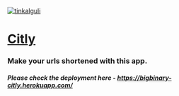 [![tinkalguli](https://circleci.com/gh/tinkalguli/citly.svg?style=shield)](https://circleci.com/gh/tinkalguli/citly)
<br/>

# [Citly](https://bigbinary-citly.herokuapp.com/)

### Make your urls shortened with this app.

##### Please check the deployment here - https://bigbinary-citly.herokuapp.com/
